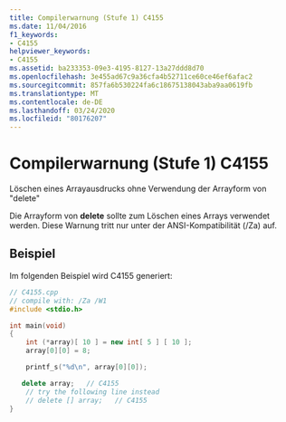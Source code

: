 ```yaml
---
title: Compilerwarnung (Stufe 1) C4155
ms.date: 11/04/2016
f1_keywords:
- C4155
helpviewer_keywords:
- C4155
ms.assetid: ba233353-09e3-4195-8127-13a27ddd8d70
ms.openlocfilehash: 3e455ad67c9a36cfa4b52711ce60ce46ef6afac2
ms.sourcegitcommit: 857fa6b530224fa6c18675138043aba9aa0619fb
ms.translationtype: MT
ms.contentlocale: de-DE
ms.lasthandoff: 03/24/2020
ms.locfileid: "80176207"
---
```

# <a name="compiler-warning-level-1-c4155"></a>Compilerwarnung (Stufe 1) C4155

Löschen eines Arrayausdrucks ohne Verwendung der Arrayform von "delete"

Die Arrayform von **delete** sollte zum Löschen eines Arrays verwendet werden. Diese Warnung tritt nur unter der ANSI-Kompatibilität (/Za) auf.

## <a name="example"></a>Beispiel

Im folgenden Beispiel wird C4155 generiert:

```cpp
// C4155.cpp
// compile with: /Za /W1
#include <stdio.h>

int main(void)
{
    int (*array)[ 10 ] = new int[ 5 ] [ 10 ];
    array[0][0] = 8;

    printf_s("%d\n", array[0][0]);

   delete array;   // C4155
    // try the following line instead
    // delete [] array;   // C4155
}
```
